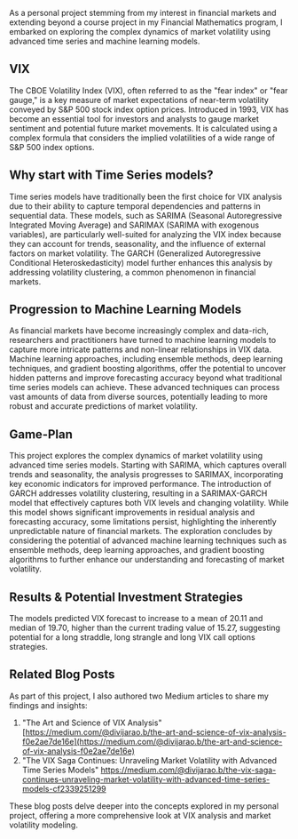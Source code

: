 As a personal project stemming from my interest in financial markets and extending beyond a course project in my Financial Mathematics program, I embarked on exploring the complex dynamics of market volatility using advanced time series and machine learning models.

## VIX
The CBOE Volatility Index (VIX), often referred to as the "fear index" or "fear gauge," is a key measure of market expectations of near-term volatility conveyed by S&P 500 stock index option prices. Introduced in 1993, VIX has become an essential tool for investors and analysts to gauge market sentiment and potential future market movements. It is calculated using a complex formula that considers the implied volatilities of a wide range of S&P 500 index options.

## Why start with Time Series models?
Time series models have traditionally been the first choice for VIX analysis due to their ability to capture temporal dependencies and patterns in sequential data. These models, such as SARIMA (Seasonal Autoregressive Integrated Moving Average) and SARIMAX (SARIMA with exogenous variables), are particularly well-suited for analyzing the VIX index because they can account for trends, seasonality, and the influence of external factors on market volatility. The GARCH (Generalized Autoregressive Conditional Heteroskedasticity) model further enhances this analysis by addressing volatility clustering, a common phenomenon in financial markets.

## Progression to Machine Learning Models
As financial markets have become increasingly complex and data-rich, researchers and practitioners have turned to machine learning models to capture more intricate patterns and non-linear relationships in VIX data. Machine learning approaches, including ensemble methods, deep learning techniques, and gradient boosting algorithms, offer the potential to uncover hidden patterns and improve forecasting accuracy beyond what traditional time series models can achieve. These advanced techniques can process vast amounts of data from diverse sources, potentially leading to more robust and accurate predictions of market volatility.

## Game-Plan
This project explores the complex dynamics of market volatility using advanced time series models. Starting with SARIMA, which captures overall trends and seasonality, the analysis progresses to SARIMAX, incorporating key economic indicators for improved performance. The introduction of GARCH addresses volatility clustering, resulting in a SARIMAX-GARCH model that effectively captures both VIX levels and changing volatility. While this model shows significant improvements in residual analysis and forecasting accuracy, some limitations persist, highlighting the inherently unpredictable nature of financial markets. The exploration concludes by considering the potential of advanced machine learning techniques such as ensemble methods, deep learning approaches, and gradient boosting algorithms to further enhance our understanding and forecasting of market volatility.

## Results & Potential Investment Strategies
The models predicted VIX forecast to increase to a mean of 20.11 and median of 19.70, higher than the current trading value of 15.27, suggesting potential for a long straddle, long strangle and long VIX call options strategies.

## Related Blog Posts

As part of this project, I also authored two Medium articles to share my findings and insights:

1. "The Art and Science of VIX Analysis" [https://medium.com/@divijarao.b/the-art-and-science-of-vix-analysis-f0e2ae7de16e](https://medium.com/@divijarao.b/the-art-and-science-of-vix-analysis-f0e2ae7de16e)
2. "The VIX Saga Continues: Unraveling Market Volatility with Advanced Time Series Models" https://medium.com/@divijarao.b/the-vix-saga-continues-unraveling-market-volatility-with-advanced-time-series-models-cf2339251299

These blog posts delve deeper into the concepts explored in my personal project, offering a more comprehensive look at VIX analysis and market volatility modeling.
